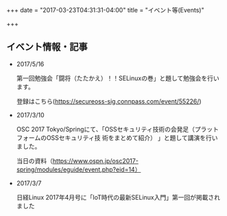 +++
date = "2017-03-23T04:31:31-04:00"
title = "イベント等(Events)"


+++

## イベント情報・記事
- 2017/5/16

    第一回勉強会「闘将（たたかえ）！！SELinuxの巻」と題して勉強会を行います。
    
    登録はこちら(https://secureoss-sig.connpass.com/event/55226/)

- 2017/3/10

    OSC 2017 Tokyo/Springにて、「OSSセキュリティ技術の会発足（プラットフォームのOSSセキュリティ技 術をまとめて紹介） 」と題して講演を行いました。
    
    当日の資料（https://www.ospn.jp/osc2017-spring/modules/eguide/event.php?eid=14）

- 2017/3/7 

    日経Linux 2017年4月号に「IoT時代の最新SELinux入門」第一回が掲載されました
